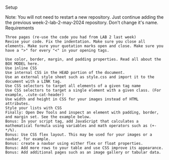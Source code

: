 Setup



Note: You will not need to restart a new repository. Just continue adding the the previous week-2-lab-2-may-2024 repository. Don't change it's name.
Requirements

    Three pages (re-use the code you had from LAB 2 last week)
    Revise your code. Fix the indentation. Make sure you close all elements. Make sure your quotation marks open and close. Make sure you have a ">" for every "<" in your opening tags.
    
    Use color, border, margin, and padding properties. Read all about the BOX MODEL here.
    Use inline CSS
    Use internal CSS in the HEAD portion of the document.
    Use an external style sheet such as style.css and import it to the document with a LINK tag.
    Use CSS selectors to target all elements of a given tag name
    Use CSS selectors to target a single element with a given class. (For example, .cute-cat-header)
    Use width and height in CSS for your images instead of HTML attributes.
    Style your lists with CSS
    Finally: Open Dev Tools and inspect an element with padding, border, and margin set. See the example below.
    Bonus: In your script tag, add JavaScript that calculates a mathematical formula using variables and math operators such as (+-*/%).
    Bonus: Use CSS flex layout. This may be used for your images or a navbar, for example.
    Bonus: create a navbar using either flex or float properties.
    Bonus: Add more rows to your table and use CSS improve its appearance.
    Bonus: Add additional pages such as an image gallery or tabular data.


